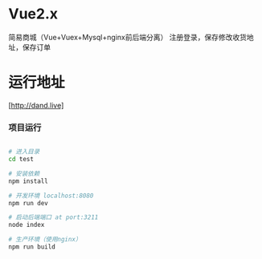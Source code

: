 # Vue2.x
简易商城（Vue+Vuex+Mysql+nginx前后端分离）
注册登录，保存修改收货地址，保存订单

# 运行地址
[http://dand.live]

### 项目运行

```bash

# 进入目录
cd test

# 安装依赖
npm install

# 开发环境 localhost:8080
npm run dev

# 启动后端端口 at port:3211
node index

# 生产环境（使用nginx）
npm run build

```
